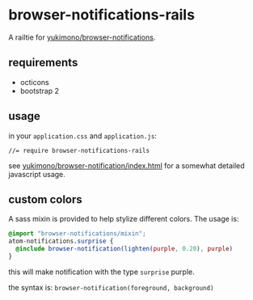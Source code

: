 # browser-notifications-rails

A railtie for [yukimono/browser-notifications](https://github.com/yukimono/browser-notifications).

## requirements

* octicons
* bootstrap 2

## usage

in your `application.css` and `application.js`:

```
//= require browser-notifications-rails
```

see [yukimono/browser-notification/index.html](https://github.com/yukimono/browser-notifications/blob/d5ffb8de208852468e7370ee88bcc302ff9d5268/index.html) for a somewhat detailed javascript usage.

## custom colors

A sass mixin is provided to help stylize different colors. The usage is:

```scss
@import "browser-notifications/mixin";
atom-notifications.surprise {
  @include browser-notification(lighten(purple, 0.20), purple)
}
```

this will make notification with the type `surprise` purple.

the syntax is: `browser-notification(foreground, background)`
